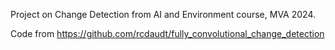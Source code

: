 Project on Change Detection from AI and Environment course, MVA 2024. 

Code from https://github.com/rcdaudt/fully_convolutional_change_detection
